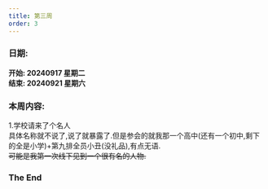 ```yaml
---
title: 第三周
order: 3
---
```


### 日期:  
**开始: 20240917 星期二**  
**结束: 20240921 星期六**  

### 本周内容:  

1.学校请来了个名人  
具体名称就不说了,说了就暴露了.但是参会的就我那一个高中(还有一个初中,剩下的全是小学)+第九排全员小丑(没礼品),有点无语.  
~~可能是我第一次线下见到一个很有名的人物.~~  

### The End